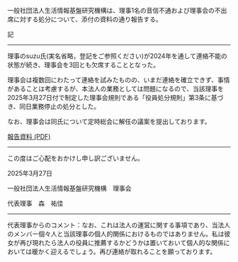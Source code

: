 
一般社団法人生活情報基盤研究機構は、理事1名の音信不通および理事会の不出席に対する処分について、添付の資料の通り報告する。

記

--------

理事のsuzu氏(実名省略，登記をご参照ください)が2024年を通して連絡不能の状態が続き、理事会を3回とも欠席することとなった。

理事会は複数回にわたって連絡を試みたものの、いまだ連絡を確立できず、事情があることは考慮するが、本法人の業務としては問題になるので、当該理事を2025年3月27日付で制定した理事会規則である「役員処分規則」第3条に基づき、同日業務停止の処分とした。

なお、理事会は同氏について定時総会に解任の議案を提出しております。

[報告資料 (PDF)](/assets/pdf/20250327-board-penalty.pdf)

--------

この度はご心配をおかけし申し訳ございません。

2025年3月27日

一般社団法人生活情報基盤研究機構　理事会

代表理事　森　祐佳

------

代表理事からのコメント：なお、これは法人の運営に関する事項であり、当法人のメンバー個々人と当該理事の個人的関係におけるものではありません。私は彼女が再び現れたら法人の役員に推薦するかどうかは置いておいて個人的な関係においては暖かく迎えるでしょう。再び連絡が取れることを願っております。
